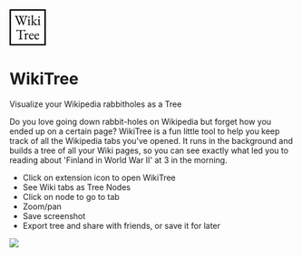 <img src="src/assets/img/wiki-128.png" width="64"/>

# WikiTree

Visualize your Wikipedia rabbitholes as a Tree

Do you love going down rabbit-holes on Wikipedia but forget how you ended up on a certain page? WikiTree is a fun little tool to help you keep track of all the Wikipedia tabs you've opened. It runs in the background and builds a tree of all your Wiki pages, so you can see exactly what led you to reading about 'Finland in World War II' at 3 in the morning. 

- Click on extension icon to open WikiTree
- See Wiki tabs as Tree Nodes
- Click on node to go to tab
- Zoom/pan
- Save screenshot
- Export tree and share with friends, or save it for later

<img src="src/assets/img/hamlet.jpg" />
